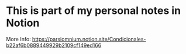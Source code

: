# This is part of my personal notes in Notion
More Info: https://parsiomnium.notion.site/Condicionales-b22af6b0889449929b2109cf149ed166